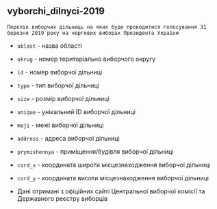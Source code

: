 ## vyborchi_dilnyci-2019
    Перелік виборчих дільниць на яких буде проводитися голосування 31 березня 2019 року на чергових виборах Президента України
* ```oblast``` - назва області
* ```okrug``` - номер територіально виборчого округу
* ```id``` - номер виборчої дільниці
* ```type``` - тип виборчої дільниці
* ```size``` - розмір виборчої дільниці
* ```unique``` - унікальний ID виборчої дільниці
* ```meji``` - межі виборчої дільниці
* ```address``` - адреса виборчої дільниці
* ```prymishennya``` - приміщення/будівля виборчої дільниці
* ```cord_x``` - координата широти місцезнаходження виборчої дільниці
* ```cord_y``` - координата висоти місцезнаходження виборчої дільниці


* Дані отримані з офіційних сайті Центральної виборчої комісії та Державного реєстру виборців
